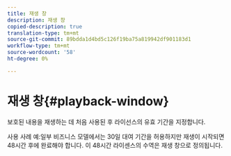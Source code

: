 ```yaml
---
title: 재생 창
description: 재생 창
copied-description: true
translation-type: tm+mt
source-git-commit: 89bdda1d4bd5c126f19ba75a819942df901183d1
workflow-type: tm+mt
source-wordcount: '58'
ht-degree: 0%

---
```



# 재생 창{#playback-window}

보호된 내용을 재생하는 데 처음 사용된 후 라이선스의 유효 기간을 지정합니다.

사용 사례 예:일부 비즈니스 모델에서는 30일 대여 기간을 허용하지만 재생이 시작되면 48시간 후에 완료해야 합니다. 이 48시간 라이센스의 수역은 재생 창으로 정의됩니다.
